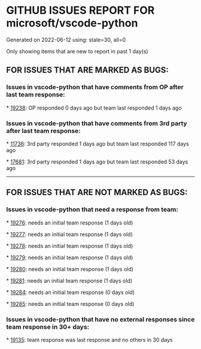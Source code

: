 
# GITHUB ISSUES REPORT FOR microsoft/vscode-python


Generated on 2022-06-12 using: stale=30, all=0


Only showing items that are new to report in past 1 day(s)


## FOR ISSUES THAT ARE MARKED AS BUGS:


### Issues in vscode-python that have comments from OP after last team response:


\* [19238](https://github.com/microsoft/vscode-python/issues/19238 "numpy ImportError in VS Code (using virtualenvs)"): OP responded 0 days ago but team last responded 1 days ago

### Issues in vscode-python that have comments from 3rd party after last team response:


\* [11736](https://github.com/microsoft/vscode-python/issues/11736 "Argument filtering for pytest fails to handle custom arguments"): 3rd party responded 1 days ago but team last responded 117 days ago

\* [17681](https://github.com/microsoft/vscode-python/issues/17681 "Extra newline added to cells after formatting with any formatter"): 3rd party responded 1 days ago but team last responded 53 days ago

---

## FOR ISSUES THAT ARE NOT MARKED AS BUGS:


### Issues in vscode-python that need a response from team:


\* [19276](https://github.com/microsoft/vscode-python/issues/19276 "VS Code `python.envFile` does not seem to work with `python.defaultInterpreterPath`"): needs an initial team response (1 days old)

\* [19277](https://github.com/microsoft/vscode-python/issues/19277 "Extension is watching files outside of the workspace"): needs an initial team response (1 days old)

\* [19278](https://github.com/microsoft/vscode-python/issues/19278 "Plot images while connected remotely"): needs an initial team response (1 days old)

\* [19279](https://github.com/microsoft/vscode-python/issues/19279 "PyTest discovery fails when pytest.ini contains parameters for pytest plugin  "): needs an initial team response (1 days old)

\* [19280](https://github.com/microsoft/vscode-python/issues/19280 "Failed to load message bundle. See console for details. across everything"): needs an initial team response (1 days old)

\* [19281](https://github.com/microsoft/vscode-python/issues/19281 "Recognize r'<string>' literals as Python does"): needs an initial team response (1 days old)

\* [19284](https://github.com/microsoft/vscode-python/issues/19284 "Extension causes high cpu load"): needs an initial team response (0 days old)

\* [19285](https://github.com/microsoft/vscode-python/issues/19285 "Test discovery fails with &quot; [n [Error]: & was unexpected at this time.&quot;"): needs an initial team response (0 days old)

### Issues in vscode-python that have no external responses since team response in 30+ days:


\* [19135](https://github.com/microsoft/vscode-python/issues/19135 "Multiple `envFile`s"): team response was last response and no others in 30 days
